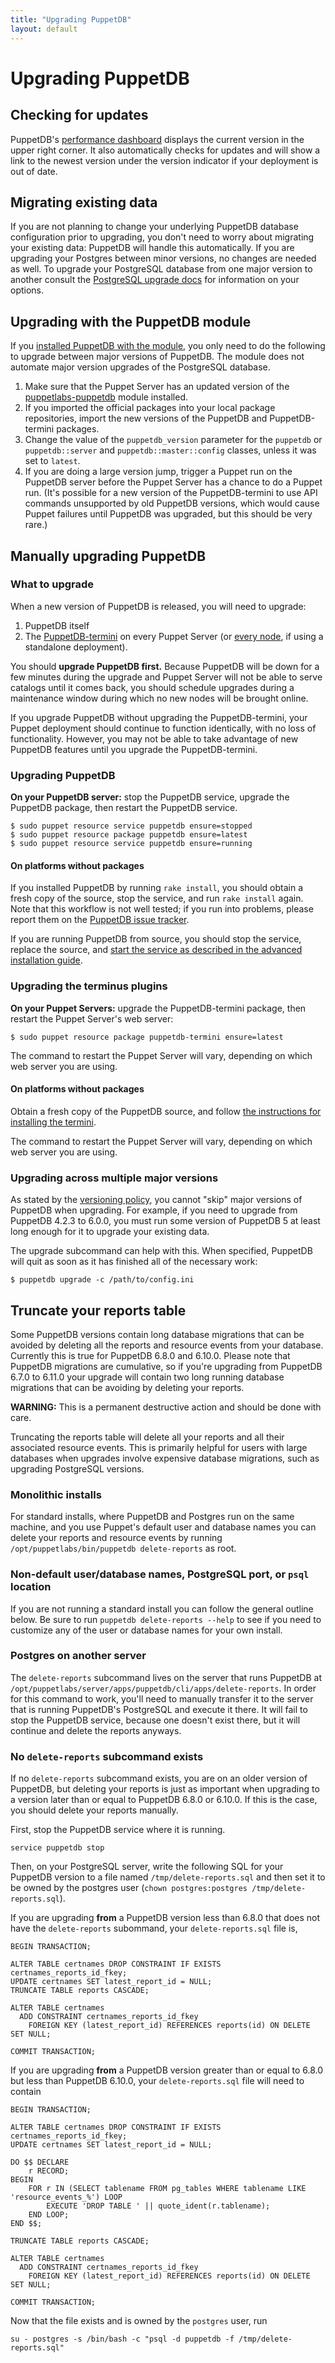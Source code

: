 ```yaml
---
title: "Upgrading PuppetDB"
layout: default
---
```


# Upgrading PuppetDB

[dashboard]: ./maintain_and_tune.markdown#monitor-the-performance-dashboard
[connect_server]: ./connect_puppet_server.markdown
[connect_apply]: ./connect_puppet_apply.markdown
[tracker]: https://tickets.puppetlabs.com/browse/PDB
[start_source]: ./install_from_source.markdown#step-4-start-the-puppetdb-service
[plugin_source]: ./connect_puppet_server.markdown#on-platforms-without-packages
[module]: ./install_via_module.markdown
[puppetdb3]: /puppetdb/3.2/migrate.html
[versioning]: ./versioning_policy.markdown#upgrades

## Checking for updates

PuppetDB's [performance dashboard][dashboard] displays the current version in
the upper right corner. It also automatically checks for updates and will show a
link to the newest version under the version indicator if your deployment is out
of date.

## Migrating existing data

If you are not planning to change your underlying PuppetDB database
configuration prior to upgrading, you don't need to worry about migrating your
existing data: PuppetDB will handle this automatically. If you are upgrading
your Postgres between minor versions, no changes are needed as well. To upgrade
your PostgreSQL database from one major version to another consult the
[PostgreSQL upgrade
docs](https://www.postgresql.org/docs/current/upgrading.html) for information
on your options.

## Upgrading with the PuppetDB module

If you [installed PuppetDB with the module][module], you only need to do the
following to upgrade between major versions of PuppetDB. The module does not
automate major version upgrades of the PostgreSQL database.

1. Make sure that the Puppet Server has an updated version of the
   [puppetlabs-puppetdb](https://forge.puppetlabs.com/puppetlabs/puppetdb)
   module installed.
2. If you imported the official packages into your local package repositories,
   import the new versions of the PuppetDB and PuppetDB-termini packages.
3. Change the value of the `puppetdb_version` parameter for the `puppetdb` or
   `puppetdb::server` and `puppetdb::master::config` classes, unless it was set
   to `latest`.
4. If you are doing a large version jump, trigger a Puppet run on the PuppetDB
   server before the Puppet Server has a chance to do a Puppet run. (It's
   possible for a new version of the PuppetDB-termini to use API commands
   unsupported by old PuppetDB versions, which would cause Puppet failures until
   PuppetDB was upgraded, but this should be very rare.)

## Manually upgrading PuppetDB

### What to upgrade

When a new version of PuppetDB is released, you will need to upgrade:

1. PuppetDB itself
2. The [PuppetDB-termini][connect_server] on every Puppet Server (or
   [every node][connect_apply], if using a standalone deployment).

You should **upgrade PuppetDB first.** Because PuppetDB will be down for a few
minutes during the upgrade and Puppet Server will not be able to serve catalogs
until it comes back, you should schedule upgrades during a maintenance window
during which no new nodes will be brought online.

If you upgrade PuppetDB without upgrading the PuppetDB-termini, your Puppet
deployment should continue to function identically, with no loss of
functionality. However, you may not be able to take advantage of new PuppetDB
features until you upgrade the PuppetDB-termini.

### Upgrading PuppetDB

**On your PuppetDB server:** stop the PuppetDB service, upgrade the PuppetDB
package, then restart the PuppetDB service.

    $ sudo puppet resource service puppetdb ensure=stopped
    $ sudo puppet resource package puppetdb ensure=latest
    $ sudo puppet resource service puppetdb ensure=running

#### On platforms without packages

If you installed PuppetDB by running `rake install`, you should obtain a fresh
copy of the source, stop the service, and run `rake install` again. Note that
this workflow is not well tested; if you run into problems, please report them
on the [PuppetDB issue tracker][tracker].

If you are running PuppetDB from source, you should stop the service, replace
the source, and
[start the service as described in the advanced installation guide][start_source].

### Upgrading the terminus plugins

**On your Puppet Servers:** upgrade the PuppetDB-termini package, then
restart the Puppet Server's web server:

    $ sudo puppet resource package puppetdb-termini ensure=latest

The command to restart the Puppet Server will vary, depending on which web
server you are using.

#### On platforms without packages

Obtain a fresh copy of the PuppetDB source, and follow
[the instructions for installing the termini][plugin_source].

The command to restart the Puppet Server will vary, depending on which web
server you are using.

### Upgrading across multiple major versions

As stated by the [versioning policy][versioning], you cannot "skip"
major versions of PuppetDB when upgrading.  For example, if you need
to upgrade from PuppetDB 4.2.3 to 6.0.0, you must run some version of
PuppetDB 5 at least long enough for it to upgrade your existing data.

The upgrade subcommand can help with this.  When specified, PuppetDB
will quit as soon as it has finished all of the necessary work:

    $ puppetdb upgrade -c /path/to/config.ini

## Truncate your reports table

Some PuppetDB versions contain long database migrations that can be avoided by
deleting all the reports and resource events from your database. Currently this
is true for PuppetDB 6.8.0 and 6.10.0. Please note that PuppetDB migrations are
cumulative, so if you're upgrading from PuppetDB 6.7.0 to 6.11.0 your upgrade
will contain two long running database migrations that can be avoiding by
deleting your reports.

**WARNING:** This is a permanent destructive action and should be done with care.

Truncating the reports table will delete all your reports and all their
associated resource events.  This is primarily helpful for users with large
databases when upgrades involve expensive database migrations, such as
upgrading PostgreSQL versions.

### Monolithic installs

For standard installs, where PuppetDB and Postgres run on the same machine, and
you use Puppet's default user and database names you can delete your reports
and resource events by running `/opt/puppetlabs/bin/puppetdb delete-reports` as
root.

### Non-default user/database names, PostgreSQL port, or `psql` location

If you are not running a standard install you can follow the general outline
below.  Be sure to run `puppetdb delete-reports --help` to see if you need to
customize any of the user or database names for your own install.

### Postgres on another server

The `delete-reports` subcommand lives on the server that runs PuppetDB at
`/opt/puppetlabs/server/apps/puppetdb/cli/apps/delete-reports`. In order for
this command to work, you'll need to manually transfer it to the server that is
running PuppetDB's PostgreSQL and execute it there. It will fail to stop the
PuppetDB service, because one doesn't exist there, but it will continue and
delete the reports anyways.

### No `delete-reports` subcommand exists

If no `delete-reports` subcommand exists, you are on an older version of PuppetDB,
but deleting your reports is just as important when upgrading to a version
later than or equal to PuppetDB 6.8.0 or 6.10.0. If this is the case, you
should delete your reports manually.

First, stop the PuppetDB service where it is running.
```
service puppetdb stop
```

Then, on your PostgreSQL server, write the following SQL for your PuppetDB version to
a file named `/tmp/delete-reports.sql` and then set it to be owned by the postgres user
(`chown postgres:postgres /tmp/delete-reports.sql`).

If you are upgrading **from** a PuppetDB version less than 6.8.0 that does not
have the `delete-reports` subommand, your `delete-reports.sql` file is,
```
BEGIN TRANSACTION;

ALTER TABLE certnames DROP CONSTRAINT IF EXISTS certnames_reports_id_fkey;
UPDATE certnames SET latest_report_id = NULL;
TRUNCATE TABLE reports CASCADE;

ALTER TABLE certnames
  ADD CONSTRAINT certnames_reports_id_fkey
    FOREIGN KEY (latest_report_id) REFERENCES reports(id) ON DELETE SET NULL;

COMMIT TRANSACTION;
```

If you are upgrading **from** a PuppetDB version greater than or equal to 6.8.0
but less than PuppetDB 6.10.0, your `delete-reports.sql` file will need to contain
```
BEGIN TRANSACTION;

ALTER TABLE certnames DROP CONSTRAINT IF EXISTS certnames_reports_id_fkey;
UPDATE certnames SET latest_report_id = NULL;

DO $$ DECLARE
    r RECORD;
BEGIN
    FOR r IN (SELECT tablename FROM pg_tables WHERE tablename LIKE 'resource_events_%') LOOP
        EXECUTE 'DROP TABLE ' || quote_ident(r.tablename);
    END LOOP;
END $$;

TRUNCATE TABLE reports CASCADE;

ALTER TABLE certnames
  ADD CONSTRAINT certnames_reports_id_fkey
    FOREIGN KEY (latest_report_id) REFERENCES reports(id) ON DELETE SET NULL;

COMMIT TRANSACTION;
```

Now that the file exists and is owned by the `postgres` user, run
```
su - postgres -s /bin/bash -c "psql -d puppetdb -f /tmp/delete-reports.sql"
```
